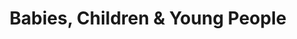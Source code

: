 ---
layout: sidebar-gateway
sidebar_align: right
title: Babies, Children & Young People
tilestag: tiles-children-young-people
permalink: /children-young-people/index.html
intro_paragraph: |-
  In treating adults I quickly learned that some people's long standing health problems had their beginnings as something much less serious in their childhood or adolescence. I realised that if I treated children then, in some, I would be stopping problems that could blight their entire adult life. This is why I am particularly passionate about treating children and young people.


  The first child I treated was my son.  He developed a very painful and worsening ear infection when he was 2 1/2, I treated him in the evening, by the following morning he was much improved, I treated him again and by the evening it had completely cleared. I am used to Acupuncture producing great changes for people but I was quite astonished, it was my first experience of just how amazing Acupuncture can be for children. <br/>No drugs, no antibiotics, just 4 tiny needles, twice.


  Children and young people respond exceptionally well to Acupuncture, often very rapidly like my son, and often with minimal treatment. Younger children often don't even need needles, other treatment methods being options, but almost all children accept Acupuncture treatment.  It is a gentle choice that resolves problems without the harmful side-effects of some medications.


  > If you are a parent or guardian you will understand first hand, the depth of how much we love our children. I bring that passion, sensitivity and care to all of my young patients and those who care for them.{:.emph}
---